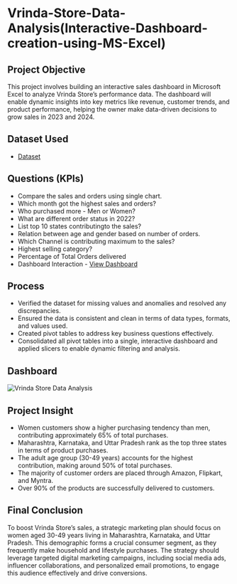 # Vrinda-Store-Data-Analysis(Interactive-Dashboard-creation-using-MS-Excel)
## Project Objective
This project involves building an interactive sales dashboard in Microsoft Excel to analyze Vrinda Store’s performance data. The dashboard will enable dynamic insights into key metrics like revenue, customer trends, and product performance, helping the owner make data-driven decisions to grow sales in 2023 and 2024.

## Dataset Used
- <a href="https://github.com/faded-men16/Vrinda-Store-Data-Analysis-Interactive-Dashboard-creation-using-MS-Excel-/blob/main/Vrinda%20Store%20Data%20Analysis.xlsx">Dataset</a>

## Questions (KPIs)
- Compare the sales and orders using single chart.
- Which month got the highest sales and orders?
- Who purchased more - Men or Women?
- What are different order status in 2022?
- List top 10 states contributingto the sales?
- Relation between age and gender based on number of orders.
- Which Channel is contributing maximum to the sales?
- Highest selling category?
- Percentage of Total Orders delivered
- Dashboard Interaction - <a href="https://github.com/faded-men16/Vrinda-Store-Data-Analysis-Interactive-Dashboard-creation-using-MS-Excel-/blob/main/Vrinda%20Store%20Data%20Analysis.jpg">View Dashboard</a>

## Process
- Verified the dataset for missing values and anomalies and resolved any discrepancies.
- Ensured the data is consistent and clean in terms of data types, formats, and values used.
- Created pivot tables to address key business questions effectively.
- Consolidated all pivot tables into a single, interactive dashboard and applied slicers to enable dynamic filtering and analysis.

## Dashboard
![Vrinda Store Data Analysis](https://github.com/user-attachments/assets/4c185713-dd40-4e40-a266-8cdd923c7eeb)

## Project Insight
- Women customers show a higher purchasing tendency than men, contributing approximately 65% of total purchases.
- Maharashtra, Karnataka, and Uttar Pradesh rank as the top three states in terms of product purchases.
- The adult age group (30-49 years) accounts for the highest contribution, making around 50% of total purchases.
- The majority of customer orders are placed through Amazon, Flipkart, and Myntra.
- Over 90% of the products are successfully delivered to customers.

## Final Conclusion
To boost Vrinda Store’s sales, a strategic marketing plan should focus on women aged 30-49 years living in Maharashtra, Karnataka, and Uttar Pradesh. This demographic forms a crucial consumer segment, as they frequently make household and lifestyle purchases. The strategy should leverage targeted digital marketing campaigns, including social media ads, influencer collaborations, and personalized email promotions, to engage this audience effectively and drive conversions.

